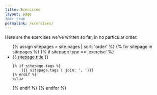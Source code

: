 ```yaml
---
title: Exercises
layout: page
toc: true
permalink: /exercises/
---
```


Here are the exercises we've written so far, in no particular order.

<ul>
{% assign sitepages = site.pages | sort: 'order' %}
{% for sitepage in sitepages %}
  {% if sitepage.type == 'exercise' %}
    <li>
    <a href="{{ site.baseurl }}{{ sitepage.url }}">{{ sitepage.title }}</a>

    {% if sitepage.tags %}
        ({{ sitepage.tags | join: ', '}})
    {% endif %}
    </li>
  {% endif %}
{% endfor %}
</ul>
